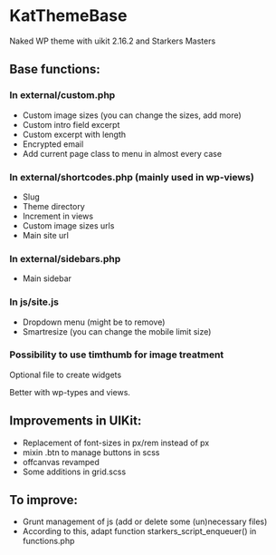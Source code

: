 # KatThemeBase
Naked WP theme with uikit 2.16.2 and Starkers Masters

## Base functions:

### In external/custom.php
- Custom image sizes (you can change the sizes, add more)
- Custom intro field excerpt
- Custom excerpt with length
- Encrypted email
- Add current page class to menu in almost every case

### In external/shortcodes.php (mainly used in wp-views)
- Slug 
- Theme directory
- Increment in views
- Custom image sizes urls
- Main site url

### In external/sidebars.php
- Main sidebar

### In js/site.js
- Dropdown menu (might be to remove)
- Smartresize (you can change the mobile limit size)

### Possibility to use timthumb for image treatment

Optional file to create widgets

Better with wp-types and views.

## Improvements in UIKit:

- Replacement of font-sizes in px/rem instead of px
- mixin .btn to manage buttons in scss
- offcanvas revamped
- Some additions in grid.scss 

## To improve:

- Grunt management of js (add or delete some (un)necessary files)
- According to this, adapt function starkers_script_enqueuer() in functions.php
